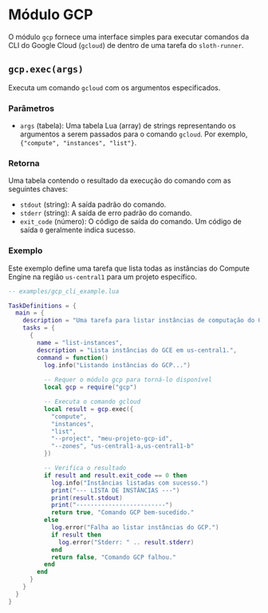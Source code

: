 # Módulo GCP

O módulo `gcp` fornece uma interface simples para executar comandos da CLI do Google Cloud (`gcloud`) de dentro de uma tarefa do `sloth-runner`.

## `gcp.exec(args)`

Executa um comando `gcloud` com os argumentos especificados.

### Parâmetros

*   `args` (tabela): Uma tabela Lua (array) de strings representando os argumentos a serem passados para o comando `gcloud`. Por exemplo, `{"compute", "instances", "list"}`.

### Retorna

Uma tabela contendo o resultado da execução do comando com as seguintes chaves:

*   `stdout` (string): A saída padrão do comando.
*   `stderr` (string): A saída de erro padrão do comando.
*   `exit_code` (número): O código de saída do comando. Um código de saída `0` geralmente indica sucesso.

### Exemplo

Este exemplo define uma tarefa que lista todas as instâncias do Compute Engine na região `us-central1` para um projeto específico.

```lua
-- examples/gcp_cli_example.lua

TaskDefinitions = {
  main = {
    description = "Uma tarefa para listar instâncias de computação do GCP.",
    tasks = {
      {
        name = "list-instances",
        description = "Lista instâncias do GCE em us-central1.",
        command = function()
          log.info("Listando instâncias do GCP...")
          
          -- Requer o módulo gcp para torná-lo disponível
          local gcp = require("gcp")

          -- Executa o comando gcloud
          local result = gcp.exec({
            "compute", 
            "instances", 
            "list", 
            "--project", "meu-projeto-gcp-id",
            "--zones", "us-central1-a,us-central1-b"
          })

          -- Verifica o resultado
          if result and result.exit_code == 0 then
            log.info("Instâncias listadas com sucesso.")
            print("--- LISTA DE INSTÂNCIAS ---")
            print(result.stdout)
            print("-------------------------")
            return true, "Comando GCP bem-sucedido."
          else
            log.error("Falha ao listar instâncias do GCP.")
            if result then
              log.error("Stderr: " .. result.stderr)
            end
            return false, "Comando GCP falhou."
          end
        end
      }
    }
  }
}
```
